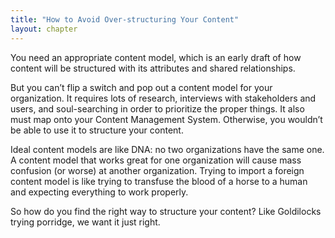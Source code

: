 ```yaml
---
title: "How to Avoid Over-structuring Your Content"
layout: chapter
---
```

You need an appropriate content model, which is an early draft of how content will be structured with its attributes and shared relationships.

But you can’t flip a switch and pop out a content model for your organization. It requires lots of research, interviews with stakeholders and users, and soul-searching in order to prioritize the proper things. It also must map onto your Content Management System. Otherwise, you wouldn’t be able to use it to structure your content.

Ideal content models are like DNA: no two organizations have the same one. A content model that works great for one organization will cause mass confusion (or worse) at another organization. Trying to import a foreign content model is like trying to transfuse the blood of a horse to a human and expecting everything to work properly.

So how do you find the right way to structure your content? Like Goldilocks trying porridge, we want it just right.
